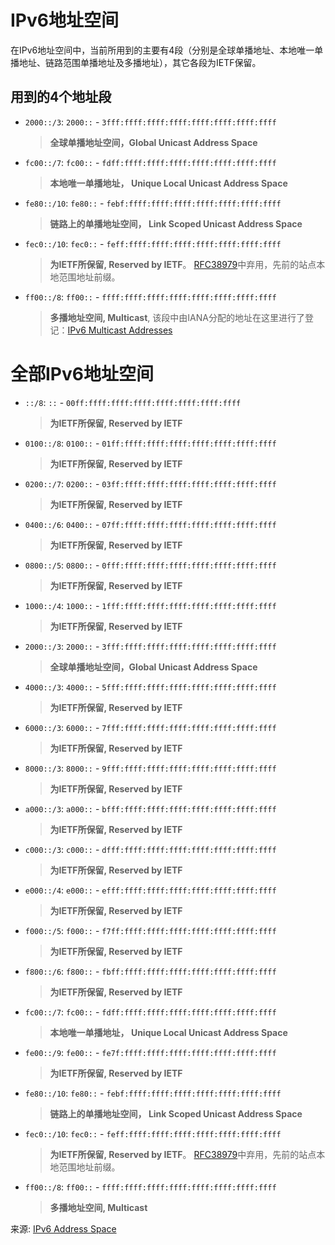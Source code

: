 # IPv6地址空间

在IPv6地址空间中，当前所用到的主要有4段（分别是全球单播地址、本地唯一单播地址、链路范围单播地址及多播地址），其它各段为IETF保留。

## 用到的4个地址段


- `2000::/3`: `2000::` - `3fff:ffff:ffff:ffff:ffff:ffff:ffff:ffff`

    > **全球单播地址空间，Global Unicast Address Space**

- `fc00::/7`: `fc00::` - `fdff:ffff:ffff:ffff:ffff:ffff:ffff:ffff`

    > **本地唯一单播地址， Unique Local Unicast Address Space**

- `fe80::/10`: `fe80::` - `febf:ffff:ffff:ffff:ffff:ffff:ffff:ffff`

    > **链路上的单播地址空间， Link Scoped Unicast Address Space**

- `fec0::/10`: `fec0::` - `feff:ffff:ffff:ffff:ffff:ffff:ffff:ffff`

    > **为IETF所保留, Reserved by IETF**。 [RFC38979](http://www.iana.org/go/rfc3879)中弃用，先前的站点本地范围地址前缀。


- `ff00::/8`:  `ff00::` - `ffff:ffff:ffff:ffff:ffff:ffff:ffff:ffff`

    > **多播地址空间, Multicast**, 该段中由IANA分配的地址在这里进行了登记：[IPv6 Multicast Addresses](http://www.iana.org/assignments/ipv6-multicast-addresses/ipv6-multicast-addresses.xhtml)


# 全部IPv6地址空间

- `::/8`: `::` - `00ff:ffff:ffff:ffff:ffff:ffff:ffff:ffff`

    > **为IETF所保留, Reserved by IETF**

- `0100::/8`: `0100::` - `01ff:ffff:ffff:ffff:ffff:ffff:ffff:ffff`

    > **为IETF所保留, Reserved by IETF**

- `0200::/7`: `0200::` - `03ff:ffff:ffff:ffff:ffff:ffff:ffff:ffff`

    > **为IETF所保留, Reserved by IETF**

- `0400::/6`: `0400::` - `07ff:ffff:ffff:ffff:ffff:ffff:ffff:ffff`

    > **为IETF所保留, Reserved by IETF**

- `0800::/5`: `0800::` - `0fff:ffff:ffff:ffff:ffff:ffff:ffff:ffff`

    > **为IETF所保留, Reserved by IETF**

- `1000::/4`: `1000::` - `1fff:ffff:ffff:ffff:ffff:ffff:ffff:ffff`

    > **为IETF所保留, Reserved by IETF**

- `2000::/3`: `2000::` - `3fff:ffff:ffff:ffff:ffff:ffff:ffff:ffff`

    > **全球单播地址空间，Global Unicast Address Space**

- `4000::/3`: `4000::` - `5fff:ffff:ffff:ffff:ffff:ffff:ffff:ffff`

    > **为IETF所保留, Reserved by IETF**

- `6000::/3`: `6000::` - `7fff:ffff:ffff:ffff:ffff:ffff:ffff:ffff`

    > **为IETF所保留, Reserved by IETF**

- `8000::/3`: `8000::` - `9fff:ffff:ffff:ffff:ffff:ffff:ffff:ffff`

    > **为IETF所保留, Reserved by IETF**

- `a000::/3`: `a000::` - `bfff:ffff:ffff:ffff:ffff:ffff:ffff:ffff`

    > **为IETF所保留, Reserved by IETF**

- `c000::/3`: `c000::` - `dfff:ffff:ffff:ffff:ffff:ffff:ffff:ffff`

    > **为IETF所保留, Reserved by IETF**

- `e000::/4`: `e000::` - `efff:ffff:ffff:ffff:ffff:ffff:ffff:ffff`

    > **为IETF所保留, Reserved by IETF**

- `f000::/5`: `f000::` - `f7ff:ffff:ffff:ffff:ffff:ffff:ffff:ffff`

    > **为IETF所保留, Reserved by IETF**

- `f800::/6`: `f800::` - `fbff:ffff:ffff:ffff:ffff:ffff:ffff:ffff`

    > **为IETF所保留, Reserved by IETF**

- `fc00::/7`: `fc00::` - `fdff:ffff:ffff:ffff:ffff:ffff:ffff:ffff`

    > **本地唯一单播地址， Unique Local Unicast Address Space**

- `fe00::/9`: `fe00::` - `fe7f:ffff:ffff:ffff:ffff:ffff:ffff:ffff`

    > **为IETF所保留, Reserved by IETF**

- `fe80::/10`: `fe80::` - `febf:ffff:ffff:ffff:ffff:ffff:ffff:ffff`

    > **链路上的单播地址空间， Link Scoped Unicast Address Space**

- `fec0::/10`: `fec0::` - `feff:ffff:ffff:ffff:ffff:ffff:ffff:ffff`

    > **为IETF所保留, Reserved by IETF**。 [RFC38979](http://www.iana.org/go/rfc3879)中弃用，先前的站点本地范围地址前缀。

- `ff00::/8`: `ff00::` - `ffff:ffff:ffff:ffff:ffff:ffff:ffff:ffff`

    > **多播地址空间, Multicast**



来源: [IPv6 Address Space](http://www.iana.org/assignments/ipv6-address-space/ipv6-address-space.xhtml)

